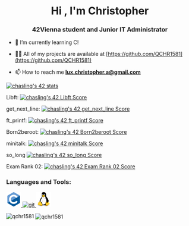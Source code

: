 <h1 align="center">Hi , I'm Christopher</h1>
<h3 align="center">42Vienna student and Junior IT Administrator</h3>

- 🌱 I’m currently learning C!

- 👨‍💻 All of my projects are available at [https://github.com/QCHR1581](https://github.com/QCHR1581)

- 📫 How to reach me **lux.christopher.a@gmail.com**

[![chasling's 42 stats](https://badge42.vercel.app/api/v2/clfpq11zv000608lepl483bto/stats?cursusId=21&coalitionId=251)](https://github.com/JaeSeoKim/badge42)

Libft: [![chasling's 42 Libft Score](https://badge42.vercel.app/api/v2/clfpq11zv000608lepl483bto/project/2817669)](https://github.com/JaeSeoKim/badge42)

get_next_line: [![chasling's 42 get_next_line Score](https://badge42.vercel.app/api/v2/clfpq11zv000608lepl483bto/project/2872858)](https://github.com/JaeSeoKim/badge42)

ft_printf: [![chasling's 42 ft_printf Score](https://badge42.vercel.app/api/v2/clfpq11zv000608lepl483bto/project/2890242)](https://github.com/JaeSeoKim/badge42)

Born2beroot: [![chasling's 42 Born2beroot Score](https://badge42.vercel.app/api/v2/clfpq11zv000608lepl483bto/project/2933432)](https://github.com/JaeSeoKim/badge42)

minitalk: [![chasling's 42 minitalk Score](https://badge42.vercel.app/api/v2/clfpq11zv000608lepl483bto/project/2955460)](https://github.com/JaeSeoKim/badge42)

so_long [![chasling's 42 so_long Score](https://badge42.vercel.app/api/v2/clfpq11zv000608lepl483bto/project/3023582)](https://github.com/JaeSeoKim/badge42)

Exam Rank 02: [![chasling's 42 Exam Rank 02 Score](https://badge42.vercel.app/api/v2/clfpq11zv000608lepl483bto/project/2956579)](https://github.com/JaeSeoKim/badge42)

<h3 align="left">Languages and Tools:</h3>
<p align="left"> <a href="https://www.cprogramming.com/" target="_blank" rel="noreferrer"> <img src="https://raw.githubusercontent.com/devicons/devicon/master/icons/c/c-original.svg" alt="c" width="40" height="40"/> </a> <a href="https://git-scm.com/" target="_blank" rel="noreferrer"> <img src="https://www.vectorlogo.zone/logos/git-scm/git-scm-icon.svg" alt="git" width="40" height="40"/> </a> <a href="https://www.linux.org/" target="_blank" rel="noreferrer"> <img src="https://raw.githubusercontent.com/devicons/devicon/master/icons/linux/linux-original.svg" alt="linux" width="40" height="40"/> </a> </p>

<p><img align="left" src="https://github-readme-stats.vercel.app/api/top-langs?username=qchr1581&show_icons=true&locale=en&layout=compact" alt="qchr1581" /></p>

<p>&nbsp;<img align="center" src="https://github-readme-stats.vercel.app/api?username=qchr1581&show_icons=true&locale=en" alt="qchr1581" /></p>


